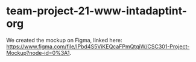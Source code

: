 # team-project-21-www-intadaptint-org

We created the mockup on Figma, linked here: https://www.figma.com/file/IPbd4S5ViKEQcaFPmQtqiW/CSC301-Project-Mockup?node-id=0%3A1.
